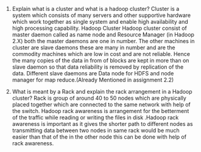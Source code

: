 1.	Explain what is a cluster and what is a hadoop cluster?
Cluster is a system which consists of many servers and other supportive hardware which work together as single system and enable high availability and high processing capability.
Hadoop Cluster 
Hadoop cluster consist of master daemon called as name node and Resource Manager (in Hadoop 2.X) both the master daemons are one in number. The other machines in cluster are slave daemons these are many in number and are the commodity machines which are low in cost and are not reliable. Hence the many copies of the data in from of blocks are kept in more than on slave daemon so that data reliability is removed by replication of the data. Different slave daemons are Data node for HDFS and node manager for map reduce.(Already Mentioned in assignment 2.2)
2) What is meant by a Rack and explain the rack arrangement in a Hadoop cluster?
Rack is group of around 40 to 50 nodes which are physically placed together which are connected to the same network with help of the switch. 
Hadoop rack awareness is arrangement for the betterment of the traffic while reading or  writing the files in disk .Hadoop rack awareness  is important as it gives the shorter path to different nodes as transmitting data between two nodes in same rack would be much easier than that of the in the other node this can be done with help of rack awareness.
